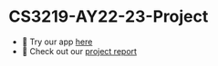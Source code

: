 # CS3219-AY22-23-Project

* 🎉 Try our app [here](https://frontend-pzsuad4zva-as.a.run.app/login)
* 📝 Check out our [project report](https://cs3219-ay2223s1.github.io/cs3219-project-ay2223s1-g22/)
